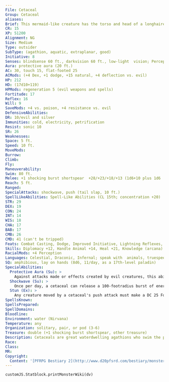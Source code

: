 ```yaml
---
File: Cetaceal
Group: Cetaceal
aliases: 
Brief: This mermaid-like creature has the torso and head of a longhaired woman and the lower half of a sleek killer whale.
CR: 15
XP: 51200
Alignment: NG
Size: Medium
Type: outsider
SubType: (agathion, aquatic, extraplanar, good)
Initiative: 8
Senses: blindsense 60 ft., darkvision 60 ft., low-light  vision; Perception +28
Aura: protective aura (20 ft.)
AC: 30, touch 15, flat-footed 25
ACMods: (+4 Dex, +1 dodge, +15 natural, +4 deflection vs. evil)
HP: 212
HD: (17d10+119)
HPMods: regeneration 5 (evil weapons and spells)
Fortitude: 17
Reflex: 16
Will: 9
SaveMods: +4 vs. poison, +4 resistance vs. evil
DefensiveAbilities: 
DR: 10/evil and silver
Immunities: cold, electricity, petrification
Resist: sonic 10
SR: 26
Weaknesses: 
Space: 5 ft.
Speed: 10 ft.
MoveMods: 
Burrow: 
Climb: 
Fly: 
Maneuverability: 
Swim: 80 ft.
Melee: +1 shocking burst shortspear  +28/+23/+18/+13 (1d6+10 plus 1d6  electricity), tail slap +22 (1d6+4 plus  push and stun)
Reach: 5 ft.
Ranged: 
SpecialAttacks: shockwave, push (tail slap, 10 ft.)
SpellLikeAbilities: Spell-Like Abilities (CL 15th; concentration +20)  Constant-speak with animals At will-detect thoughts (DC 15), light, lightning bolt (DC 16), hold monster (DC 17), message, greater teleport (self plus 50 lbs. of objects only),  7/day-break enchantment, cure serious wounds, neutralize poison, remove disease  3/day-cone of cold (DC 18), cure critical wounds, greater restoration, heal  1/day-awaken, summon monster VIII (water elementals only)
STR: 29
DEX: 19
CON: 24
INT: 14
WIS: 18
CHA: 17
BAB: 17
CMB: 26
CMD: 41 (can't be tripped)
Feats: Combat Casting, Dodge, Improved Initiative, Lightning Reflexes, Mobility, Spell Penetration, Agathion, Avoral-Agathion, Cetaceal Weapon Focus (shortspear, tail slap), Wind Stance
Skills: Diplomacy +12, Handle Animal +14, Heal +21, Knowledge (arcana) +22, Knowledge (nature) +19, Knowledge (planes) +22, Perception +28, Sense Motive +24, Stealth +24, Swim +17
RacialMods: +4 Perception
Languages: Celestial, Draconic, Infernal; speak with  animals, truespeech
SQ: amphibious, lay on hands (8d6, 11/day, as a 17th-level paladin)
SpecialAbilities:
  Protective Aura (Su): >
    Against attacks made or effects created by evil creatures, this ability provides a +4 deflection bonus to AC and a +4 resistance bonus on saving throws to anyone within 20 feet of the cetaceal. Otherwise, it functions as a magic circle against evil effect and a lesser globe of invulnerability, both with a radius of 20 feet (caster level equals cetaceal's HD). The defensive benefits from the circle are not included in the above stat block.
  Shockwave (Su): >
    Once per day, a cetaceal can release a 100-footradius burst of energy.  All creatures in the area take 17d6 damage; half of this damage is cold, and half is electricity (DC 25 Reflex save halves). The save DC is Constitution-based.
  Stun (Ex): >
    Any creature moved by a cetaceal's push attack must make a DC 25 Fortitude saving throw or be stunned for 1 round. The DC is Constitution-based.
SpellsKnown: 
SpellsPrepared: 
SpellDomains: 
Bloodline: 
Environment: water (Nirvana)
Temperature: any
Organization: solitary, pair, or pod (3-6)
Treasure: double (+1 shocking burst shortspear, other treasure)
Description: Cetaceals are great waterdwelling agathions who swim the planar seas and commune with the creatures of the deeps.  Rarely seen by landwalkers, they defend the waters against aquatic evils such as aboleths. Their spirits usually were those of great mortal leaders of aquatic or coastal tribes, or good folk who died underwater serving some great cause, reborn in a celestial form that is part humanoid, part orca. They are social beings and develop close friendships with other celestials and marine creatures.  A cetaceal is 8 feet long and weighs 400 pounds, although some grow quite a bit larger than that.
Race: 
Class: 
MR: 
Copyright:
  Content: '[PFRPG Bestiary 2](http://www.d20pfsrd.com/bestiary/monster-listings/outsiders/agathion/agathion-cetaceal)'
---
```

```dataviewjs
customJS.Statblock.printMonsterWiki(dv)
```
